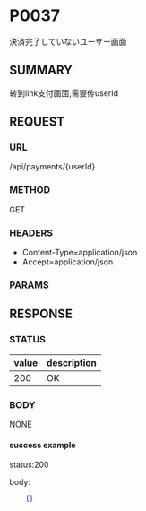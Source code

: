 # P0037
決済完了していないユーザー画面

## SUMMARY
转到link支付画面,需要传userId
## REQUEST

### URL
/api/payments/{userId}

### METHOD

GET

### HEADERS

* Content-Type=application/json
* Accept=application/json

### PARAMS

## RESPONSE

### STATUS

| value | description |
| ----- | -----|
| 200 | OK |

### BODY

NONE

#### success example

status:200

body:
```json
    {}
```

